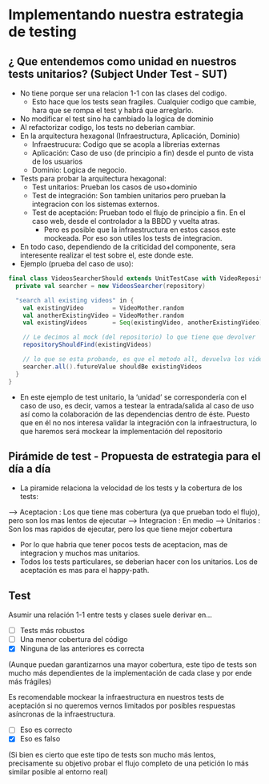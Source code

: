 # Implementando nuestra estrategia de testing

## ¿ Que entendemos como unidad en nuestros tests unitarios? (Subject Under Test - SUT)

* No tiene porque ser una relacion 1-1 con las clases del codigo.
  * Esto hace que los tests sean fragiles. Cualquier codigo que cambie, hara que se rompa el test y habrá que arreglarlo.
* No modificar el test sino ha cambiado la logica de dominio
* Al refactorizar codigo, los tests no deberian cambiar.
* En la arquitectura hexagonal (Infraestructura, Aplicación,  Dominio)
  * Infraestrucura: Codigo que se acopla a librerias externas
  * Aplicación: Caso de uso (de principio a fin) desde el punto de vista de los usuarios
  * Dominio: Logica de negocio.
* Tests para probar la arquitectura hexagonal:
   * Test unitarios: Prueban los casos de uso+dominio
   * Test de integración: Son tambien unitarios pero prueban la integracion con los sistemas externos.
   * Test de aceptación: Prueban todo el flujo de principio a fin. En el caso web, desde el controlador a la BBDD y vuelta atras.
     * Pero es posible que la infraestructura en estos casos este mockeada. Por eso son utiles los tests de integracion.
* En todo caso, dependiendo de la criticidad del componente, sera interesente realizar el test sobre el, este donde este.   
* Ejemplo (prueba del caso de uso):

```scala
final class VideosSearcherShould extends UnitTestCase with VideoRepositoryMock {
  private val searcher = new VideosSearcher(repository)

  "search all existing videos" in {
    val existingVideo        = VideoMother.random
    val anotherExistingVideo = VideoMother.random
    val existingVideos       = Seq(existingVideo, anotherExistingVideo)

    // Le decimos al mock (del repositorio) lo que tiene que devolver
    repositoryShouldFind(existingVideos)

    // lo que se esta probando, es que el metodo all, devuelva los videos del repositorio (en este caso)
    searcher.all().futureValue shouldBe existingVideos
  }
}
```

* En este ejemplo de test unitario, la ‘unidad’ se correspondería con el caso de uso, es decir, vamos a testear la entrada/salida al caso de uso así como la colaboración de las dependencias dentro de éste. Puesto que en él no nos interesa validar la integración con la infraestructura, lo que haremos será mockear la implementación del repositorio
  
## Pirámide de test - Propuesta de estrategia para el día a día

* La piramide relaciona la velocidad de los tests y la cobertura de los tests:

 --> Aceptacion  : Los que tiene mas cobertura (ya que prueban todo el flujo), pero son los mas lentos de ejecutar
 --> Integracion : En medio
 --> Unitarios   : Son los mas rapidos de ejecutar, pero los que tiene mejor cobertura
 
 * Por lo que habria que tener pocos tests de aceptacion, mas de integracion y muchos mas unitarios.
 * Todos los tests particulares, se deberian hacer con los unitarios. Los de aceptación es mas para el happy-path.
 
 ## Test
 
 Asumir una relación 1-1 entre tests y clases suele derivar en...
- [ ] Tests más robustos
- [ ] Una menor cobertura del código
- [x] Ninguna de las anteriores es correcta

(Aunque puedan garantizarnos una mayor cobertura, este tipo de tests son mucho más dependientes de la implementación de cada clase y por ende más frágiles)

Es recomendable mockear la infraestructura en nuestros tests de aceptación si no queremos vernos limitados por posibles respuestas asíncronas de la infraestructura.
- [ ] Eso es correcto
- [x] Eso es falso

(Si bien es cierto que este tipo de tests son mucho más lentos, precisamente su objetivo probar el flujo completo de una petición lo más similar posible al entorno real)
